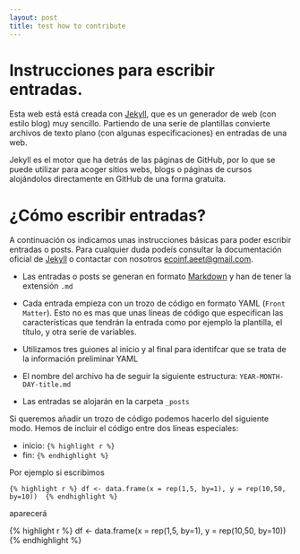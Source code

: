 ```yaml
---
layout: post
title: test how to contribute
--- 
```


# Instrucciones para escribir entradas. 
Esta web está está creada con [Jekyll](https://jekyllrb.com/), que es un generador de web (con estilo blog) muy sencillo. Partiendo de una serie de plantillas convierte archivos de texto plano (con algunas especificaciones) en entradas de una web. 

Jekyll es el motor que ha detrás de las páginas de GitHub, por lo que se puede utilizar para acoger sitios webs, blogs o páginas de cursos alojándolos directamente en GitHub de una forma gratuita. 

# ¿Cómo escribir entradas? 
A continuación os indicamos unas instrucciones básicas para poder escribir entradas o posts. Para cualquier duda podeís consultar la documentación oficial de [Jekyll](https://jekyllrb.com/docs/home/) o contactar con nosotros [ecoinf.aeet@gmail.com](mailto:ecoinf.aeet@gmail.com). 
 
* Las entradas o posts se generan en formato [Markdown](https://daringfireball.net/projects/markdown/) y han de tener la extensión `.md` 

* Cada entrada empieza con un trozo de código en formato YAML (`Front Matter`). Esto no es mas que unas líneas de código que especifican las características que tendrán la entrada como por ejemplo la plantilla, el título, y otra serie de variables. 
 * Utilizamos tres guiones al inicio y al final para identifcar que se trata de la información preliminar YAML 

* El nombre del archivo ha de seguir la siguiente estructura: `YEAR-MONTH-DAY-title.md` 

* Las entradas se alojarán en la carpeta `_posts`

Si queremos añadir un trozo de código podemos hacerlo del siguiente modo. Hemos de incluir el código entre dos líneas especiales: 

* inicio: `{% highlight r %}`
* fin: `{% endhighlight %}`

Por ejemplo si escribimos 

`{% highlight r %}
df <- data.frame(x = rep(1,5, by=1),
y = rep(10,50, by=10)) 
{% endhighlight %}`

aparecerá 

{% highlight r %}
df <- data.frame(x = rep(1,5, by=1),
y = rep(10,50, by=10)) 
{% endhighlight %} 
